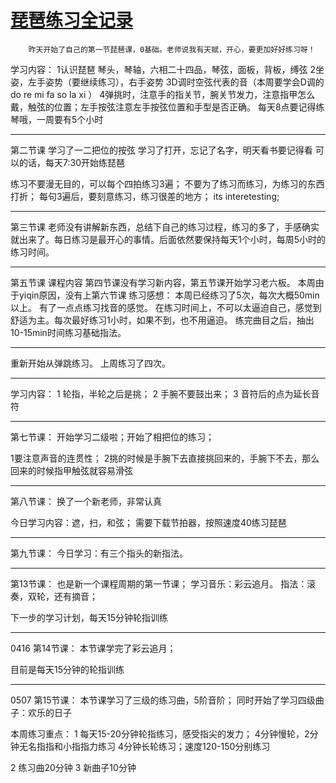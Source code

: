 # [琵琶练习全记录](https://github.com/fanfan50/blog/issues/7)

        昨天开始了自己的第一节琵琶课，0基础。老师说我有天赋，开心，要更加好好练习呀！

学习内容：
1认识琵琶
琴头，琴轴，六相二十四品，琴弦，面板，背板，缚弦
2坐姿，左手姿势（要继续练习），右手姿势
3D调时空弦代表的音（本周要学会D调的 do re mi fa so la xi ）
4弹挑时，注意手的指关节，腕关节发力，注意指甲怎么戴，触弦的位置；左手按弦注意左手按弦位置和手型是否正确。
       每天8点要记得练琴哦，一周要有5个小时

---

第二节课
学习了一二把位的按弦
学习了打开，忘记了名字，明天看书要记得看
可以的话，每天7:30开始练琵琶

练习不要漫无目的，可以每个四拍练习3遍；
不要为了练习而练习，为练习的东西打折；
每句3遍后，要刻意练习，练习很差的地方；
its interetesting;



---

第三节课
老师没有讲解新东西，总结下自己的练习过程，练习的多了，手感确实就出来了。每日练习是最开心的事情。后面依然要保持每天1个小时，每周5小时的练习时间。


---

第五节课
课程内容
第四节课没有学习新内容，第五节课开始学习老六板。
本周由于yiqin原因，没有上第六节课
练习感想：
本周已经练习了5次，每次大概50min以上。
有了一点点练习找音的感觉。
在练习时间上，不可以太逼迫自己，感觉到舒适为主。每次最好练习1小时，如果不到，也不用逼迫。
练完曲目之后，抽出10-15min时间练习基础指法。

---

重新开始从弹跳练习。
上周练习了四次。

---

学习内容：
1 轮指，半轮之后是挑；
2 手腕不要鼓出来；
3 音符后的点为延长音符

---

第七节课：
开始学习二级啦；开始了相把位的练习；

1要注意声音的连贯性；
2挑的时候是手腕下去直接挑回来的，手腕下不去，那么回来的时候指甲触弦就容易滑弦


---

第八节课：
换了一个新老师，非常认真

今日学习内容：遮，扫，和弦；
需要下载节拍器，按照速度40练习琵琶

---

第九节课：
今日学习：有三个指头的新指法。

---

第13节课：
也是新一个课程周期的第一节课；
学习音乐：彩云追月。
指法：滚奏，双轮，还有摘音；

下一步的学习计划，每天15分钟轮指训练

---

0416 第14节课：
本节课学完了彩云追月；

目前是每天15分钟的轮指训练

---

0507 第15节课：
本节课学习了三级的练习曲，5阶音阶；
同时开始了学习四级曲子：欢乐的日子

本周练习重点：
1 每天15-20分钟轮指练习，感受指尖的发力；
4分钟慢轮，2分钟无名指指和小指指力练习
4分钟长轮练习；速度120-150分别练习

2 练习曲20分钟
3 新曲子10分钟